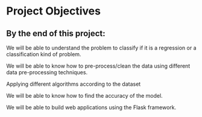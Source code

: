 # Project Objectives
## By the end of this project:


We will be able to understand the problem to classify if it is a regression or a classification kind of problem.


We will be able to know how to pre-process/clean the data using different data pre-processing techniques.


Applying different algorithms according to the dataset


We will be able to know how to find the accuracy of the model.


We will be able to build web applications using the Flask framework.